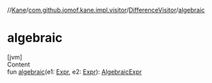 //[Kane](../../index.md)/[com.github.jomof.kane.impl.visitor](../index.md)/[DifferenceVisitor](index.md)/[algebraic](algebraic.md)



# algebraic  
[jvm]  
Content  
fun [algebraic](algebraic.md)(e1: [Expr](../../com.github.jomof.kane/-expr/index.md), e2: [Expr](../../com.github.jomof.kane/-expr/index.md)): [AlgebraicExpr](../../com.github.jomof.kane/-algebraic-expr/index.md)  




